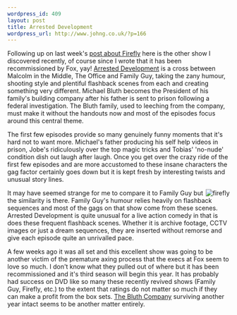 ```yaml
--- 
wordpress_id: 409
layout: post
title: Arrested Development
wordpress_url: http://www.johng.co.uk/?p=166
---
```

Following up on last week's <a href="http://www.johng.co.uk/2005/07/06/from-firefly-to-serenity/">post about Firefly</a> here is the other show I discovered recently, of course since I wrote that it has been recommissioned by Fox, yay! <a href="http://www.fox.com/arresteddev/">Arrested Development</a> is a cross between Malcolm in the Middle, The Office and Family Guy, taking the zany humour, shooting style and plentiful flashback scenes from each and creating something very different. Michael Bluth becomes the President of his family's building company after his father is sent to prison following a federal investigation. The Bluth family, used to leeching from the company, must make it without the handouts now and most of the episodes focus around this central theme.

The first few episodes provide so many genuinely funny moments that it's hard not to want more. Michael's father producing his self help videos in prison, Jobe's ridiculously over the top magic tricks and Tobias' 'no-nude' condition dish out laugh after laugh. Once you get over the crazy ride of the first few episodes and are more accustomed to these insane characters the gag factor certainly goes down but it is kept fresh by interesting twists and unusual story lines.

<img src="http://www.johng.co.uk/wp-content/images/arrested.jpg" align="right"   alt="firefly" />It may have seemed strange for me to compare it to Family Guy but the similarity is there. Family Guy's humour relies heavily on flashback sequences and most of the gags on that show come from these scenes. Arrested Development is quite unusual for a live action comedy in that is does these frequent flashback scenes. Whether it is archive footage, CCTV images or just a dream sequences, they are inserted without remorse and give each episode quite an unrivalled pace.

A few weeks ago it was all set and this excellent show was going to be another victim of the premature axing process that the execs at Fox seem to love so much. I don't know what they pulled out of where but it has been recommissioned and it's third season will begin this year. It has probably had success on DVD like so many these recently revived shows (Family Guy, Firefly, etc.) to the extent that ratings do not matter so much if they can make a profit from the box sets. <a href="http://en.wikipedia.org/wiki/Bluth_Company">The Bluth Company</a> surviving another year intact seems to be another matter entirely.
